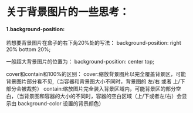 # 关于背景图片的一些思考：
#### 1.background-position:
若想要背景图片在盒子的右下角20%处的写法：
background-position: right 20% bottom 20%;

一般超大背景图片的位置为：
background-position: center top;

cover和contain和100%的区别：
cover:缩放背景图片以完全覆盖背景区，可能背景图片部分看不见,（当容器和背景图大小不同时，背景图的 左/右 或者 上/下 部分会被裁剪）
contain:缩放图片完全装入背景区域内，可能背景区的部分空白，（当背景图和容器的大小的不同时，容器的空白区域（上/下或者左/右）会显示由 background-color 设置的背景颜色）
